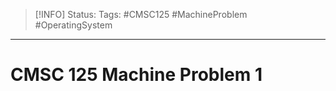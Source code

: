 > [!INFO]
> Status:
> Tags: #CMSC125 #MachineProblem #OperatingSystem

----
# CMSC 125 Machine Problem 1
